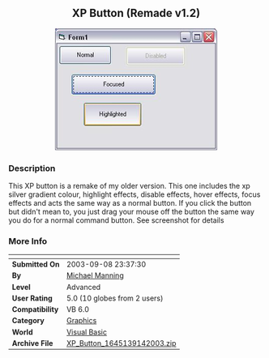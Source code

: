 ﻿<div align="center">

## XP Button \(Remade v1\.2\)

<img src="PIC200398941327602.JPG">
</div>

### Description

This XP button is a remake of my older version. This one includes the xp silver gradient colour, highlight effects, disable effects, hover effects, focus effects and acts the same way as a normal button. If you click the button but didn't mean to, you just drag your mouse off the button the same way you do for a normal command button. See screenshot for details
 
### More Info
 


<span>             |<span>
---                |---
**Submitted On**   |2003-09-08 23:37:30
**By**             |[Michael Manning](https://github.com/Planet-Source-Code/PSCIndex/blob/master/ByAuthor/michael-manning.md)
**Level**          |Advanced
**User Rating**    |5.0 (10 globes from 2 users)
**Compatibility**  |VB 6\.0
**Category**       |[Graphics](https://github.com/Planet-Source-Code/PSCIndex/blob/master/ByCategory/graphics__1-46.md)
**World**          |[Visual Basic](https://github.com/Planet-Source-Code/PSCIndex/blob/master/ByWorld/visual-basic.md)
**Archive File**   |[XP\_Button\_1645139142003\.zip](https://github.com/Planet-Source-Code/michael-manning-xp-button-remade-v1-2__1-48351/archive/master.zip)








